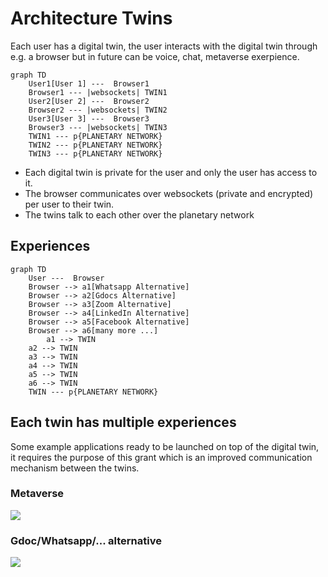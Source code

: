 
# Architecture Twins

Each user has a digital twin, the user interacts with the digital twin through e.g. a browser but in future can be voice, chat, metaverse exerpience.

```mermaid
graph TD
    User1[User 1] ---  Browser1
    Browser1 --- |websockets| TWIN1
    User2[User 2] ---  Browser2    
    Browser2 --- |websockets| TWIN2
    User3[User 3] ---  Browser3    
    Browser3 --- |websockets| TWIN3
    TWIN1 --- p{PLANETARY NETWORK}
    TWIN2 --- p{PLANETARY NETWORK}
    TWIN3 --- p{PLANETARY NETWORK}

```

- Each digital twin is private for the user and only the user has access to it.
- The browser communicates over websockets (private and encrypted) per user to their twin.
- The twins talk to each other over the planetary network

## Experiences

```mermaid
graph TD
    User ---  Browser
    Browser --> a1[Whatsapp Alternative]
    Browser --> a2[Gdocs Alternative]
    Browser --> a3[Zoom Alternative]
    Browser --> a4[LinkedIn Alternative]
    Browser --> a5[Facebook Alternative]
    Browser --> a6[many more ...]
        a1 --> TWIN
    a2 --> TWIN
    a3 --> TWIN
    a4 --> TWIN
    a5 --> TWIN
    a6 --> TWIN
    TWIN --- p{PLANETARY NETWORK}

```

## Each twin has multiple experiences

Some example applications ready to be launched on top of the digital twin, it requires the purpose of this grant which is an improved communication mechanism between the twins.

### Metaverse


![](../img/metaverse.png)  

### Gdoc/Whatsapp/... alternative

![](../img/uhuru.png)  


